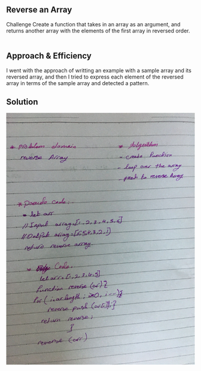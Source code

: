 ## Reverse an Array
Challenge
Create a function that takes in an array as an argument, and returns another array with the elements of the first array in reversed order.
<br><br>

## Approach & Efficiency
I went with the approach of writting an example with a sample array and its reversed array, and then I tried to express each element of the reversed array in terms of the sample array and detected a pattern.


## Solution
![whiteboard](assets/arrayReverse.JPG)
